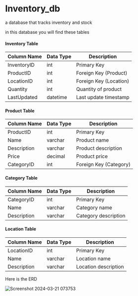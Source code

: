 # Inventory_db
a database that tracks inventory and stock 


in this database you will find these tables 

#### Inventory Table
| Column Name    | Data Type | Description         |
|----------------|-----------|---------------------|
| InventoryID    | int       | Primary Key         |
| ProductID      | int       | Foreign Key (Product)|
| LocationID     | int       | Foreign Key (Location)|
| Quantity       | int       | Quantity of product |
| LastUpdated    | datetime  | Last update timestamp|

#### Product Table
| Column Name    | Data Type | Description         |
|----------------|-----------|---------------------|
| ProductID      | int       | Primary Key         |
| Name           | varchar   | Product name        |
| Description    | varchar   | Product description |
| Price          | decimal   | Product price       |
| CategoryID     | int       | Foreign Key (Category)|

#### Category Table
| Column Name    | Data Type | Description         |
|----------------|-----------|---------------------|
| CategoryID     | int       | Primary Key         |
| Name           | varchar   | Category name       |
| Description    | varchar   | Category description|

#### Location Table
| Column Name    | Data Type | Description         |
|----------------|-----------|---------------------|
| LocationID     | int       | Primary Key         |
| Name           | varchar   | Location name       |
| Description    | varchar   | Location description|






Here is the ERD 



![Screenshot 2024-03-21 073753](https://github.com/Beshoyqulta/inventory_db/assets/100474873/1a16a422-d1aa-40db-8f62-7bfcb0efbb66)

